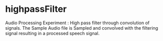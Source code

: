 # highpassFilter
Audio Processing Experiment : High pass filter through convolution of signals.
The Sample Audio file is Sampled and convolved with the filtering signal resulting in a processed speech signal. 
